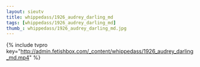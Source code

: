```yaml
--- 
layout: sieutv
title: whippedass/1926_audrey_darling_md
tags: [whippedass/1926_audrey_darling_md]
thumb_: whippedass/1926_audrey_darling_md.jpg
---
```

{% include tvpro key="http://admin.fetishbox.com/_content/whippedass/1926_audrey_darling_md.mp4" %} 
